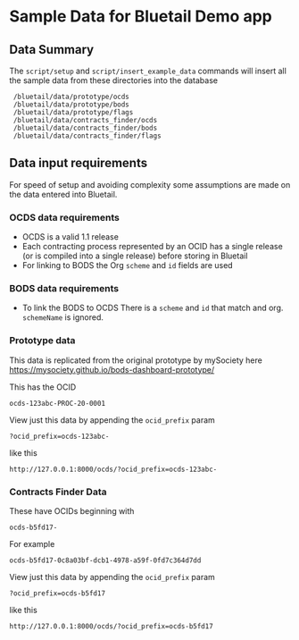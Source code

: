 # Sample Data for Bluetail Demo app


## Data Summary

The `script/setup` and `script/insert_example_data` commands will insert all the sample data from these directories into the database

     /bluetail/data/prototype/ocds
     /bluetail/data/prototype/bods
     /bluetail/data/prototype/flags
     /bluetail/data/contracts_finder/ocds
     /bluetail/data/contracts_finder/bods
     /bluetail/data/contracts_finder/flags
     
     
## Data input requirements

For speed of setup and avoiding complexity some assumptions are made on the data entered into Bluetail.


### OCDS data requirements

- OCDS is a valid 1.1 release 
- Each contracting process represented by an OCID has a single release (or is compiled into a single release) before storing in Bluetail
- For linking to BODS the Org `scheme` and `id` fields are used 

### BODS data requirements

- To link the BODS to OCDS There is a `scheme` and `id` that match and org. `schemeName` is ignored.


### Prototype data

This data is replicated from the original prototype by mySociety here https://mysociety.github.io/bods-dashboard-prototype/

This has the OCID 

    ocds-123abc-PROC-20-0001
    
View just this data by appending the `ocid_prefix` param

    ?ocid_prefix=ocds-123abc-

like this
 
    http://127.0.0.1:8000/ocds/?ocid_prefix=ocds-123abc-
    

### Contracts Finder Data

These have OCIDs beginning with 
    
    ocds-b5fd17-

For example

    ocds-b5fd17-0c8a03bf-dcb1-4978-a59f-0fd7c364d7dd
    

View just this data by appending the `ocid_prefix` param

    ?ocid_prefix=ocds-b5fd17

like this
 
    http://127.0.0.1:8000/ocds/?ocid_prefix=ocds-b5fd17
    
